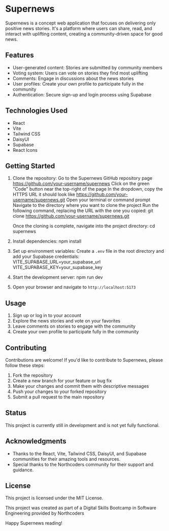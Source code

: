 # Supernews

Supernews is a concept web application that focuses on delivering only positive news stories. It's a platform where users can share, read, and interact with uplifting content, creating a community-driven space for good news.

## Features

- User-generated content: Stories are submitted by community members
- Voting system: Users can vote on stories they find most uplifting
- Comments: Engage in discussions about the news stories
- User profiles: Create your own profile to participate fully in the community
- Authentication: Secure sign-up and login process using Supabase

## Technologies Used

- React
- Vite
- Tailwind CSS
- DaisyUI
- Supabase
- React Icons

## Getting Started

1. Clone the repository:
   Go to the Supernews GitHub repository page
   https://github.com/your-username/supernews
   Click on the green "Code" button near the top-right of the page
   In the dropdown, copy the HTTPS URL it should look like
   https://github.com/your-username/supernews.git
   Open your terminal or command prompt
   Navigate to the directory where you want to clone the project
   Run the following command, replacing the URL with the one you copied:
   git clone
   https://github.com/your-username/supernews.git

   Once the cloning is complete, navigate into the project directory:
   cd supernews

2. Install dependencies:
   npm install

3. Set up environment variables:
   Create a `.env` file in the root directory and add your Supabase credentials:
   VITE_SUPABASE_URL=your_supabase_url
   VITE_SUPABASE_KEY=your_supabase_key

4. Start the development server:
   npm run dev

5. Open your browser and navigate to `http://localhost:5173`

## Usage

1. Sign up or log in to your account
2. Explore the news stories and vote on your favorites
3. Leave comments on stories to engage with the community
4. Create your own profile to participate fully in the community

## Contributing

Contributions are welcome! If you'd like to contribute to Supernews, please follow these steps:

1. Fork the repository
2. Create a new branch for your feature or bug fix
3. Make your changes and commit them with descriptive messages
4. Push your changes to your forked repository
5. Submit a pull request to the main repository

## Status

This project is currently still in development and is not yet fully functional.

## Acknowledgments

- Thanks to the React, Vite, Tailwind CSS, DaisyUI, and Supabase communities for their amazing tools and resources.
- Special thanks to the Northcoders community for their support and guidance.

## License

This project is licensed under the MIT License.

This project was created as part of a Digital Skills Bootcamp in Software Engineering provided by Northcoders

Happy Supernews reading!
